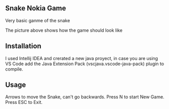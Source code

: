 ## Snake Nokia Game

Very basic ganme of the snake


The picture above shows how the game should look like


## Installation
I used Intellij IDEA and crerated a new java proyect, in case you are using VS Code add the Java Extension Pack (vscjava.vscode-java-pack) plugin to compile.

## Usage 

Arrows to move the Snake, can't go backwards. Press N to start New Game. Press ESC to Exit.

